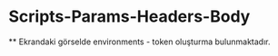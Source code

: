 # Scripts-Params-Headers-Body


** Ekrandaki görselde environments - token oluşturma bulunmaktadır.




